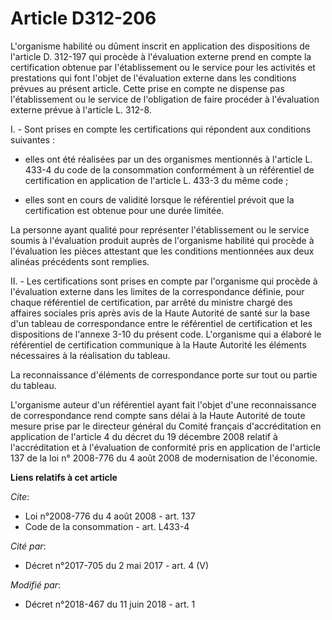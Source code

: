 # Article D312-206

L'organisme habilité ou dûment inscrit en application des dispositions de l'article D. 312-197 qui procède à l'évaluation
externe prend en compte la certification obtenue par l'établissement ou le service pour les activités et prestations qui font
l'objet de l'évaluation externe dans les conditions prévues au présent article. Cette prise en compte ne dispense pas
l'établissement ou le service de l'obligation de faire procéder à l'évaluation externe prévue à l'article L. 312-8.

I. - Sont prises en compte les certifications qui répondent aux conditions suivantes :

- elles ont été réalisées par un des organismes mentionnés à l'article L. 433-4 du code de la consommation conformément à un
référentiel de certification en application de l'article L. 433-3 du même code ;

- elles sont en cours de validité lorsque le référentiel prévoit que la certification est obtenue pour une durée limitée.

La personne ayant qualité pour représenter l'établissement ou le service soumis à l'évaluation produit auprès de l'organisme
habilité qui procède à l'évaluation les pièces attestant que les conditions mentionnées aux deux alinéas précédents sont
remplies.

II. - Les certifications sont prises en compte par l'organisme qui procède à l'évaluation externe dans les limites de la
correspondance définie, pour chaque référentiel de certification, par arrêté du ministre chargé des affaires sociales pris
après avis de la Haute Autorité de santé sur la base d'un tableau de correspondance entre le référentiel de certification et
les dispositions de l'annexe 3-10 du présent code. L'organisme qui a élaboré le référentiel de certification communique à la
Haute Autorité les éléments nécessaires à la réalisation du tableau.

La reconnaissance d'éléments de correspondance porte sur tout ou partie du tableau.

L'organisme auteur d'un référentiel ayant fait l'objet d'une reconnaissance de correspondance rend compte sans délai à la
Haute Autorité de toute mesure prise par le directeur général du Comité français d'accréditation en application de l'article
4 du décret du 19 décembre 2008 relatif à l'accréditation et à l'évaluation de conformité pris en application de l'article
137 de la loi n° 2008-776 du 4 août 2008 de modernisation de l'économie.

**Liens relatifs à cet article**

_Cite_:

  - Loi n°2008-776 du 4 août 2008 - art. 137
  - Code de la consommation - art. L433-4

_Cité par_:

  - Décret n°2017-705 du 2 mai 2017 - art. 4 (V)

_Modifié par_:

  - Décret n°2018-467 du 11 juin 2018 - art. 1
